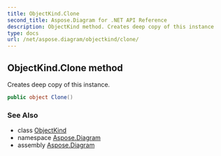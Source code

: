```yaml
---
title: ObjectKind.Clone
second_title: Aspose.Diagram for .NET API Reference
description: ObjectKind method. Creates deep copy of this instance
type: docs
url: /net/aspose.diagram/objectkind/clone/
---
```

## ObjectKind.Clone method

Creates deep copy of this instance.

```csharp
public object Clone()
```

### See Also

* class [ObjectKind](../)
* namespace [Aspose.Diagram](../../objectkind/)
* assembly [Aspose.Diagram](../../../)


